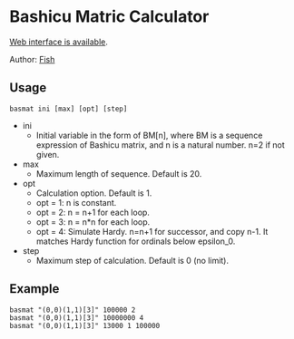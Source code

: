 
Bashicu Matric Calculator
=========================

[Web interface is available](http://gyafun.jp/ln/basmat.cgi).

Author: [Fish](http://googology.wikia.com/wiki/User:Kyodaisuu)

## Usage

```
basmat ini [max] [opt] [step]
```

* ini
    * Initial variable in the form of BM[n], where BM is a sequence expression of Bashicu matrix, and n is a natural number. n=2 if not given.
* max
    * Maximum length of sequence. Default is 20.
* opt
    * Calculation option. Default is 1.
    * opt = 1: n is constant.
    * opt = 2: n = n+1 for each loop.
    * opt = 3: n = n\*n for each loop.
    * opt = 4: Simulate Hardy. n=n+1 for successor, and copy n-1. It matches Hardy function for ordinals below epsilon\_0.
* step
    * Maximum step of calculation. Default is 0 (no limit).

## Example
```
basmat "(0,0)(1,1)[3]" 100000 2
basmat "(0,0)(1,1)[3]" 10000000 4
basmat "(0,0)(1,1)[3]" 13000 1 100000
```

